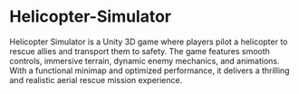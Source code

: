 # Helicopter-Simulator
Helicopter Simulator is a Unity 3D game where players pilot a helicopter to rescue allies and transport them to safety. The game features smooth controls, immersive terrain, dynamic enemy mechanics, and animations. With a functional minimap and optimized performance, it delivers a thrilling and realistic aerial rescue mission experience.

